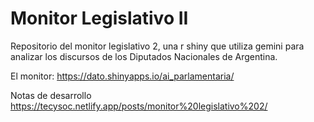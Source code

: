 # Monitor Legislativo II

Repositorio del monitor legislativo 2, una r shiny que utiliza gemini para analizar los discursos de los Diputados Nacionales de Argentina.

El monitor: https://dato.shinyapps.io/ai_parlamentaria/

Notas de desarrollo https://tecysoc.netlify.app/posts/monitor%20legislativo%202/

